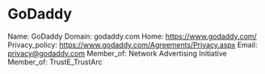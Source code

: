 
# GoDaddy

Name: GoDaddy
Domain: godaddy.com
Home: https://www.godaddy.com/
Privacy_policy: https://www.godaddy.com/Agreements/Privacy.aspx
Email: privacy@godaddy.com
Member_of: Network Advertising Initiative
Member_of: TrustE_TrustArc
